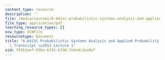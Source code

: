 ```yaml
---
content_type: resource
description: ''
file: /media/courses/6-041sc-probabilistic-systems-analysis-and-applied-probability-fall-2013/f93b1eef93bab7d1b7dd7e5e4c1ea9e7_MIT6_041SCF13_lec01_300k.mp4.pdf
file_type: application/pdf
learning_resource_types: []
ocw_type: OCWFile
resourcetype: Document
title: "6.041SC Probabilistic Systems Analysis and Applied Probability, Fall 2013\
  \ Transcript \u2013 Lecture 1"
uid: f93b1eef-93ba-b7d1-b7dd-7e5e4c1ea9e7
---
```

